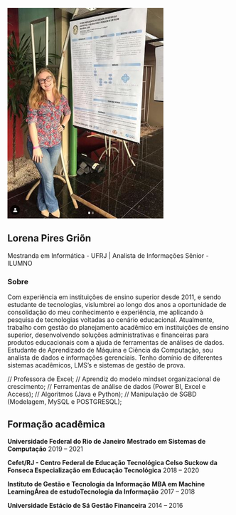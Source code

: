 ![image](https://github.com/Lorenagrion/html/blob/master/pesquisa.JPG)

## Lorena Pires Griõn

Mestranda em Informática - UFRJ | Analista de Informações Sênior - ILUMNO

### Sobre

Com experiência em instituições de ensino superior desde 2011, e sendo estudante de tecnologias, vislumbrei ao longo dos anos a oportunidade de consolidação do meu conhecimento e experiência, me aplicando à pesquisa de tecnologias voltadas ao cenário educacional.
Atualmente, trabalho com gestão do planejamento acadêmico em instituições de ensino superior, desenvolvendo soluções administrativas e financeiras para produtos educacionais com a ajuda de ferramentas de análises de dados.
Estudante de Aprendizado de Máquina e Ciência da Computação, sou analista de dados e informações gerenciais.
Tenho domínio de diferentes sistemas acadêmicos, LMS’s e sistemas de gestão de prova.

// Professora de Excel;
// Aprendiz do modelo mindset organizacional de crescimento;
// Ferramentas de análise de dados (Power BI, Excel e Access);
// Algoritmos (Java e Python);
// Manipulação de SGBD (Modelagem, MySQL e POSTGRESQL); 

## Formação acadêmica
**Universidade Federal do Rio de Janeiro**
**Mestrado em Sistemas de Computação**
2019 – 2021

**Cefet/RJ - Centro Federal de Educação Tecnológica Celso Suckow da Fonseca
Especialização em Educação Tecnológica**
2018 – 2020

**Instituto de Gestão e Tecnologia da Informação
MBA em Machine LearningÁrea de estudoTecnologia da Informação**
2017 – 2018

**Universidade Estácio de Sá
Gestão Financeira**
2014 – 2016
